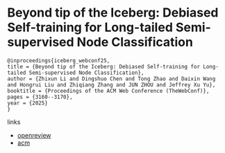 # Beyond tip of the Iceberg: Debiased Self-training for Long-tailed Semi-supervised Node Classification

```
@inproceedings{iceberg_webconf25,
title = {Beyond tip of the Iceberg: Debiased Self-training for Long-tailed Semi-supervised Node Classification},
author = {Zhixun Li and Dingshuo Chen and Tong Zhao and Daixin Wang and Hongrui Liu and Zhiqiang Zhang and JUN ZHOU and Jeffrey Xu Yu},
booktitle = {Proceedings of the ACM Web Conference (TheWebConf)},
pages = {3160--3170},
year = {2025}
}
```

links
- [openreview](https://openreview.net/forum?id=9S7TtvvGlI)
- [acm](https://dl.acm.org/doi/10.1145/3696410.3714963)
